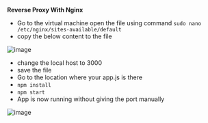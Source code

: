 **Reverse Proxy With Nginx**
-  Go to the virtual machine open the file using command `sudo nano /etc/nginx/sites-available/default`
-  copy the below content to the file

![image](https://user-images.githubusercontent.com/97250268/196742954-58defc39-21c6-4ebf-b317-c2d89553fbd4.png)

- change the local host to 3000 
- save the file
- Go to the location where your app.js is there
- `npm install`
- `npm start`
-  App is now running without giving the port manually

![image](https://user-images.githubusercontent.com/97250268/196743998-e4382313-8d38-433b-b186-c4d1ca166f8f.png)
